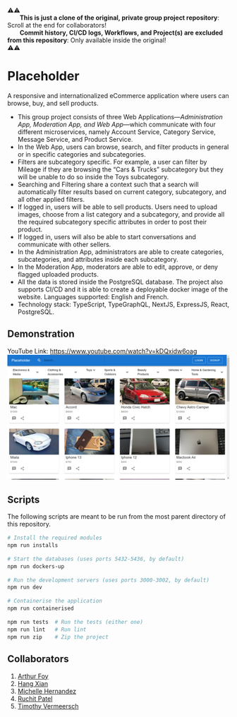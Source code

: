 :warning::warning:  
&emsp;&emsp;**This is just a clone of the original, private group project repository**: Scroll at the end for collaborators!  
&emsp;&emsp;**Commit history, CI/CD logs, Workflows, and Project(s) are excluded from this repository**: Only available inside the original!  
:warning::warning:  

# Placeholder

A responsive and internationalized eCommerce application where users can browse, buy, and sell products.  

* This group project consists of three Web Applications—_Administration App, Moderation App, and Web App_—which communicate with four different microservices, namely  Account Service, Category Service, Message Service, and Product Service.    
* In the Web App, users can browse, search, and filter products in general or in specific categories and subcategories. 
* Filters are subcategory specific. For example, a user can filter by Mileage if they are browsing the “Cars & Trucks” subcategory but they will be unable to do so inside the Toys subcategory. 
* Searching and Filtering share a context such that a search will automatically filter results based on current category, subcategory, and all other applied filters.
* If logged in, users will be able to sell products. Users need to upload images, choose from a list category and a subcategory, and provide all the required subcategory specific attributes in order to post their product.  
* If logged in, users will also be able to start conversations and communicate with other sellers.  
* In the Administration App, administrators are able to create categories, subcategories, and attributes inside each subcategory.  
* In the Moderation App, moderators are able to edit, approve, or deny flagged uploaded products.  
* All the data is stored inside the PostgreSQL database. The project also supports CI/CD and it is able to create a deployable docker image of the website. Languages supported: English and French.  
* Technology stack: TypeScript, TypeGraphQL, NextJS, ExpressJS, React, PostgreSQL.  

## Demonstration
YouTube Link: https://www.youtube.com/watch?v=kDQxidw6oag  
[![Placeholder Demonstration](https://github.com/local-advocate/Placeholder/blob/main/Placeholder.PNG)](https://www.youtube.com/watch?v=kDQxidw6oag "Placeholder Demonstration")

## Scripts
The following scripts are meant to be run from the most parent directory of this repository.
```bash
# Install the required modules
npm run installs
```
```bash
# Start the databases (uses ports 5432-5436, by default)
npm run dockers-up
```
```bash
# Run the development servers (uses ports 3000-3002, by default)
npm run dev
```
```bash
# Containerise the application
npm run containerised
```
```bash
npm run tests  # Run the tests (either one)
npm run lint   # Run lint
npm run zip    # Zip the project
```

## Collaborators
1. [Arthur Foy](https://github.com/FoyArthur)
1. [Hang Xian](https://github.com/hsxian2277)
1. [Michelle Hernandez](https://github.com/mhern199)
1. [Ruchit Patel](https://github.com/local-advocate)
1. [Timothy Vermeersch](https://github.com/Timothy-Vermeersch)
